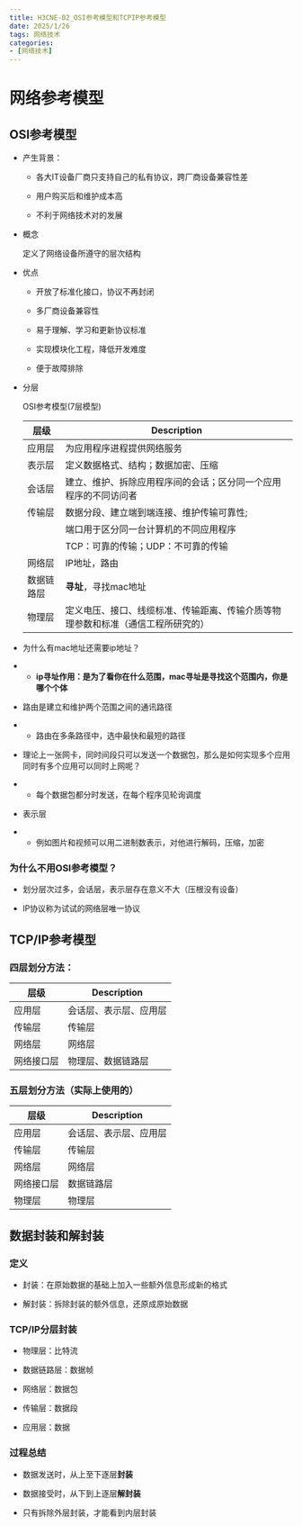 ```yaml
---
title: H3CNE-02_OSI参考模型和TCPIP参考模型
date: 2025/1/26
tags: 网络技术
categories: 
- [网络技术]
---
```



# 网络参考模型

## OSI参考模型

- 产生背景：
  
  - 各大IT设备厂商只支持自己的私有协议，跨厂商设备兼容性差
  
  - 用户购买后和维护成本高
  
  - 不利于网络技术对的发展

- 概念
  
  定义了网络设备所遵守的层次结构

- 优点
  
  - 开放了标准化接口，协议不再封闭
  
  - 多厂商设备兼容性
  
  - 易于理解、学习和更新协议标准
  
  - 实现模块化工程，降低开发难度
  
  - 便于故障排除

- 分层
  
  OSI参考模型(7层模型)
  
  | 层级    | Description                              |
  | ----- | ---------------------------------------- |
  | 应用层   | 为应用程序进程提供网络服务                            |
  | 表示层   | 定义数据格式、结构；数据加密、压缩                        |
  | 会话层   | 建立、维护、拆除应用程序间的会话；区分同一个应用程序的不同访问者         |
  | 传输层   | 数据分段、建立端到端连接、维护传输可靠性;                    |
  |       | 端口用于区分同一台计算机的不同应用程序                      |
  |       | TCP：可靠的传输；UDP：不可靠的传输                     |
  | 网络层   | IP地址，路由                                  |
  | 数据链路层 | **寻址**，寻找mac地址                           |
  | 物理层   | 定义电压、接口、线缆标准、传输距离、传输介质等物理参数和标准（通信工程所研究的） |

- 为什么有mac地址还需要ip地址？

- - **ip寻址作用：是为了看你在什么范围，mac寻址是寻找这个范围内，你是哪个个体**

- 路由是建立和维护两个范围之间的通讯路径

- - 路由在多条路径中，选中最快和最短的路径

- 理论上一张网卡，同时间段只可以发送一个数据包，那么是如何实现多个应用同时有多个应用可以同时上网呢？

- - 每个数据包都分时发送，在每个程序见轮询调度

- 表示层

- - 例如图片和视频可以用二进制数表示，对他进行解码，压缩，加密

### 为什么不用OSI参考模型？

- 划分层次过多，会话层，表示层存在意义不大（压根没有设备）

- IP协议称为试试的网络层唯一协议

## TCP/IP参考模型

### 四层划分方法：

| 层级    | Description |
| ----- | ----------- |
| 应用层   | 会话层、表示层、应用层 |
| 传输层   | 传输层         |
| 网络层   | 网络层         |
| 网络接口层 | 物理层、数据链路层   |

### 五层划分方法（实际上使用的）

| 层级    | Description |
| ----- | ----------- |
| 应用层   | 会话层、表示层、应用层 |
| 传输层   | 传输层         |
| 网络层   | 网络层         |
| 网络接口层 | 数据链路层       |
| 物理层   | 物理层         |

## 数据封装和解封装

### 定义

- 封装：在原始数据的基础上加入一些额外信息形成新的格式

- 解封装：拆除封装的额外信息，还原成原始数据

### TCP/IP分层封装

- 物理层：比特流

- 数据链路层：数据帧

- 网络层：数据包

- 传输层：数据段

- 应用层：数据

### 过程总结

- 数据发送时，从上至下逐层**封装**

- 数据接受时，从下到上逐层**解封装**

- 只有拆除外层封装，才能看到内层封装


